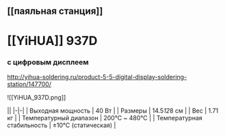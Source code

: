 ## [[паяльная станция]]
# [[YiHUA]] 937D
### с цифровым дисплеем

http://yihua-soldering.ru/product-5-5-digital-display-soldering-station/147700/

![[YiHUA_937D.png]]

||
|-|-|
| Выходная мощность | 40 Вт |
| Размеры | 14.5*12*8 см |
| Вес | 1.71 кг |
| Температурный диапазон | 200℃ ~ 480℃ |
| Температурная стабильность | ±10℃ (статическая) |
